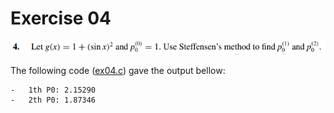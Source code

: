 # Exercise 04

![image](image.png)

The following code ([ex04.c](ex04.c)) gave the output bellow:

    -   1th P0: 2.15290
    -   2th P0: 1.87346